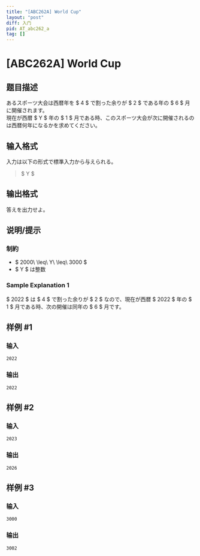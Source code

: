 ```yaml
---
title: "[ABC262A] World Cup"
layout: "post"
diff: 入门
pid: AT_abc262_a
tag: []
---
```


# [ABC262A] World Cup

## 题目描述

[problemUrl]: https://atcoder.jp/contests/abc262/tasks/abc262_a

あるスポーツ大会は西暦年を $ 4 $ で割った余りが $ 2 $ である年の $ 6 $ 月に開催されます。  
 現在が西暦 $ Y $ 年の $ 1 $ 月である時、このスポーツ大会が次に開催されるのは西暦何年になるかを求めてください。

## 输入格式

入力は以下の形式で標準入力から与えられる。

> $ Y $

## 输出格式

答えを出力せよ。

## 说明/提示

### 制約

- $ 2000\ \leq\ Y\ \leq\ 3000 $
- $ Y $ は整数

### Sample Explanation 1

$ 2022 $ は $ 4 $ で割った余りが $ 2 $ なので、現在が西暦 $ 2022 $ 年の $ 1 $ 月である時、次の開催は同年の $ 6 $ 月です。

## 样例 #1

### 输入

```
2022
```

### 输出

```
2022
```

## 样例 #2

### 输入

```
2023
```

### 输出

```
2026
```

## 样例 #3

### 输入

```
3000
```

### 输出

```
3002
```

